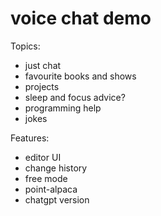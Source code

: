 # voice chat demo

Topics:

- just chat
- favourite books and shows
- projects
- sleep and focus advice?
- programming help
- jokes

Features:

- editor UI
- change history
- free mode
- point-alpaca
- chatgpt version
